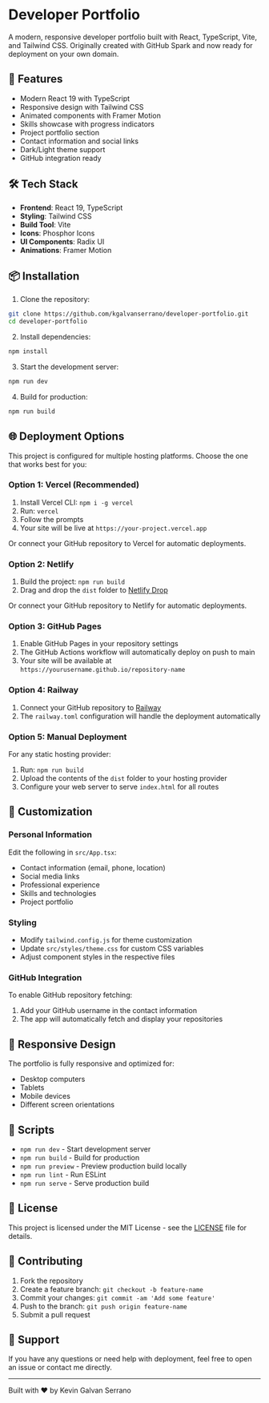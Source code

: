 # Developer Portfolio

A modern, responsive developer portfolio built with React, TypeScript, Vite, and Tailwind CSS. Originally created with GitHub Spark and now ready for deployment on your own domain.

## 🚀 Features

- Modern React 19 with TypeScript
- Responsive design with Tailwind CSS
- Animated components with Framer Motion
- Skills showcase with progress indicators
- Project portfolio section
- Contact information and social links
- Dark/Light theme support
- GitHub integration ready

## 🛠️ Tech Stack

- **Frontend**: React 19, TypeScript
- **Styling**: Tailwind CSS
- **Build Tool**: Vite
- **Icons**: Phosphor Icons
- **UI Components**: Radix UI
- **Animations**: Framer Motion

## 📦 Installation

1. Clone the repository:
```bash
git clone https://github.com/kgalvanserrano/developer-portfolio.git
cd developer-portfolio
```

2. Install dependencies:
```bash
npm install
```

3. Start the development server:
```bash
npm run dev
```

4. Build for production:
```bash
npm run build
```

## 🌐 Deployment Options

This project is configured for multiple hosting platforms. Choose the one that works best for you:

### Option 1: Vercel (Recommended)

1. Install Vercel CLI: `npm i -g vercel`
2. Run: `vercel`
3. Follow the prompts
4. Your site will be live at `https://your-project.vercel.app`

Or connect your GitHub repository to Vercel for automatic deployments.

### Option 2: Netlify

1. Build the project: `npm run build`
2. Drag and drop the `dist` folder to [Netlify Drop](https://app.netlify.com/drop)

Or connect your GitHub repository to Netlify for automatic deployments.

### Option 3: GitHub Pages

1. Enable GitHub Pages in your repository settings
2. The GitHub Actions workflow will automatically deploy on push to main
3. Your site will be available at `https://yourusername.github.io/repository-name`

### Option 4: Railway

1. Connect your GitHub repository to [Railway](https://railway.app)
2. The `railway.toml` configuration will handle the deployment automatically

### Option 5: Manual Deployment

For any static hosting provider:

1. Run: `npm run build`
2. Upload the contents of the `dist` folder to your hosting provider
3. Configure your web server to serve `index.html` for all routes

## 🎨 Customization

### Personal Information
Edit the following in `src/App.tsx`:
- Contact information (email, phone, location)
- Social media links
- Professional experience
- Skills and technologies
- Project portfolio

### Styling
- Modify `tailwind.config.js` for theme customization
- Update `src/styles/theme.css` for custom CSS variables
- Adjust component styles in the respective files

### GitHub Integration
To enable GitHub repository fetching:
1. Add your GitHub username in the contact information
2. The app will automatically fetch and display your repositories

## 📱 Responsive Design

The portfolio is fully responsive and optimized for:
- Desktop computers
- Tablets
- Mobile devices
- Different screen orientations

## 🔧 Scripts

- `npm run dev` - Start development server
- `npm run build` - Build for production
- `npm run preview` - Preview production build locally
- `npm run lint` - Run ESLint
- `npm run serve` - Serve production build

## 📄 License

This project is licensed under the MIT License - see the [LICENSE](LICENSE) file for details.

## 🤝 Contributing

1. Fork the repository
2. Create a feature branch: `git checkout -b feature-name`
3. Commit your changes: `git commit -am 'Add some feature'`
4. Push to the branch: `git push origin feature-name`
5. Submit a pull request

## 💬 Support

If you have any questions or need help with deployment, feel free to open an issue or contact me directly.

---

Built with ❤️ by Kevin Galvan Serrano
